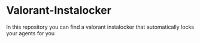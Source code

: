 # Valorant-Instalocker
In this repository you can find a valorant instalocker that automatically locks your agents for you

